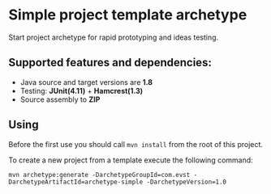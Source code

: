 # Simple project template archetype

Start project archetype for rapid prototyping and ideas testing.

## Supported features and dependencies:

- Java source and target versions are **1.8**
- Testing: **JUnit(4.11)** + **Hamcrest(1.3)**
- Source assembly to **ZIP**

## Using

Before the first use you should call `mvn install` from the root of this project.

To create a new project from a template execute the following command:

`mvn archetype:generate -DarchetypeGroupId=com.evst -DarchetypeArtifactId=archetype-simple -DarchetypeVersion=1.0`
